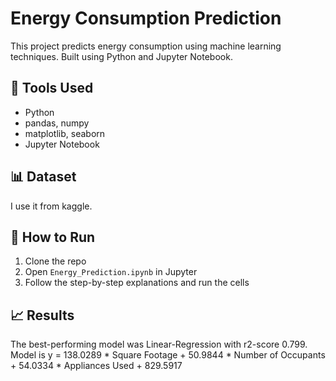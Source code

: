 # Energy Consumption Prediction

This project predicts energy consumption using machine learning techniques. Built using Python and Jupyter Notebook.

## 🔧 Tools Used
- Python
- pandas, numpy
- matplotlib, seaborn
- Jupyter Notebook

## 📊 Dataset
I use it from kaggle.

## 🚀 How to Run
1. Clone the repo
2. Open `Energy_Prediction.ipynb` in Jupyter
3. Follow the step-by-step explanations and run the cells

## 📈 Results
The best-performing model was Linear-Regression with r2-score 0.799.
Model is y = 138.0289 * Square Footage + 50.9844 * Number of Occupants + 54.0334 * Appliances Used + 829.5917
